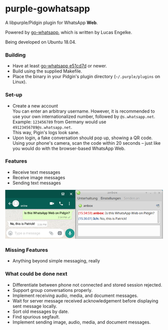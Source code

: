 # purple-gowhatsapp

A libpurple/Pidgin plugin for WhatsApp **Web**.

Powered by [go-whatsapp](https://github.com/Rhymen/go-whatsapp), which is written by Lucas Engelke.

Being developed on Ubuntu 18.04.

### Building

* Have at least [go-whatsapp e51cd7d](https://github.com/Rhymen/go-whatsapp/commit/e51cd7d0bbd46ddee94a6b2115d4c8d9c2e86a33) or newer.
* Build using the supplied Makefile.
* Place the binary in your Pidgin's plugin directory (`~/.purple/plugins` on Linux).

### Set-up

* Create a new account  
  You can enter an arbitrary username. 
  However, it is recommended to use your own internationalized number, followed by `@s.whatsapp.net`.  
  Example: `123456789` from Germany would use `49123456789@s.whatsapp.net`.  
  This way, Pigin's logs look sane.
* Upon login, a fake conversation should pop up, showing a QR code.  
  Using your phone's camera, scan the code within 20 seconds – just like you would do with the browser-based WhatsApp Web.

### Features

* Receive text messages
* Receive image messages
* Sending text messages

![Instant Message](/instant_message.png?raw=true "Instant Message Screenshot")  

### Missing Features

* Anything beyond simple messaging, really

### What could be done next

* Differentiate between phone not connected and stored session rejected.
* Support group conversations properly.
* Implement receiving audio, media, and document messages.
* Wait for server message received acknowledgement before displaying sent message locally.
* Sort old messages by date.
* Find spurious segfault.
* Implement sending image, audio, media, and document messages.
